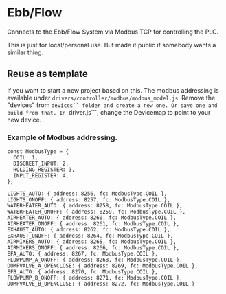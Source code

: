 # Ebb/Flow

Connects to the Ebb/Flow System via Modbus TCP for controlling the PLC.

This is just for local/personal use. But made it public if somebody wants a similar thing.


## Reuse as template

If you want to start a new project based on this. The modbus addressing is available under  ```drivers/controller/modbus/modbus_model.js```.
Remove the "devices" from ```devices`` folder and create a new one. Or save one and build from that. In ```driver.js```, change the Devicemap to point to your new device.

### Example of Modbus addressing.

```
const ModbusType = {
  COIL: 1,
  DISCREET_INPUT: 2,
  HOLDING_REGISTER: 3,
  INPUT_REGISTER: 4,
};

LIGHTS_AUTO: { address: 8256, fc: ModbusType.COIL },
LIGHTS_ONOFF: { address: 8257, fc: ModbusType.COIL },
WATERHEATER_AUTO: { address: 8258, fc: ModbusType.COIL },
WATERHEATER_ONOFF: { address: 8259, fc: ModbusType.COIL },
AIRHEATER_AUTO: { address: 8260, fc: ModbusType.COIL },
AIRHEATER_ONOFF: { address: 8261, fc: ModbusType.COIL },
EXHAUST_AUTO: { address: 8262, fc: ModbusType.COIL },
EXHAUST_ONOFF: { address: 8264, fc: ModbusType.COIL },
AIRMIXERS_AUTO: { address: 8265, fc: ModbusType.COIL },
AIRMIXERS_ONOFF: { address: 8266, fc: ModbusType.COIL },
EFA_AUTO: { address: 8267, fc: ModbusType.COIL },
FLOWPUMP_A_ONOFF: { address: 8268, fc: ModbusType.COIL },
DUMPVALVE_A_OPENCLOSE: { address: 8269, fc: ModbusType.COIL },
EFB_AUTO: { address: 8270, fc: ModbusType.COIL },
FLOWPUMP_B_ONOFF: { address: 8271, fc: ModbusType.COIL },
DUMPVALVE_B_OPENCLOSE: { address: 8272, fc: ModbusType.COIL }
```
